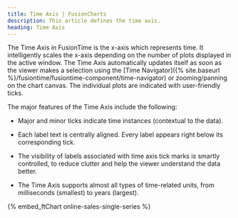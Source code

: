 ```yaml
---
title: Time Axis | FusionCharts
description: This article defines the time axis.
heading: Time Axis
---
```


The Time Axis in FusionTime is the x-axis which represents time. It intelligently scales the x-axis depending on the number of plots displayed in the active window. The Time Axis automatically updates itself as soon as the viewer makes a selection using the [Time Navigator]({% site.baseurl %}/fusiontime/fusiontime-component/time-navigator) or zooming/panning on the chart canvas. The individual plots are indicated with user-friendly ticks.

The major features of the Time Axis include the following:

* Major and minor ticks indicate time instances (contextual to the data).

* Each label text is centrally aligned. Every label appears right below its corresponding tick.

* The visibility of labels associated with time axis tick marks is smartly controlled, to reduce clutter and help the viewer understand the data better.

* The Time Axis supports almost all types of time-related units, from milliseconds (smallest) to years (largest).

{% embed_ftChart online-sales-single-series %}